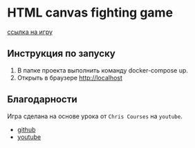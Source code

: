 # HTML canvas fighting game

[ссылка на игру](https://barinoffarseni.github.io/fighting_game)

## Инструкция по запуску

1. В папке проекта выполнить команду docker-compose up.
2. Открыть в браузере [http://localhost](http://localhost)

## Благодарности

Игра сделана на основе урока от `Chris Courses` на `youtube`.

* [github](https://github.com/chriscourses/fighting-game)
* [youtube](https://www.youtube.com/watch?v=vyqbNFMDRGQ)

